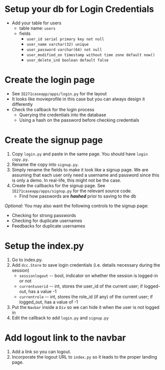 
# Setup your db for Login Credentials
* Add your table for users
   * table name: `users`
   * fields
      * `user_id serial primary key not null`
      * `user_name varchar(32) unique`
      * `user_password varchar(64) not null`
      * `user_modified_on timestamp without time zone default now()`
      * `user_delete_ind boolean default false `

# Create the login page

* See `IE271caseapp/apps/login.py` for the layout
* It looks like movieprofile in this case but you can always design it differently
* Check the callback for the login process
  * Querying the credentials into the database
  * Using a hash on the password before checking credentials

# Create the signup page

1. Copy `login.py` and paste in the same page. You should have `login copy.py`.
2. Rename the copy into `signup.py`.
3. Simply rename the fields to make it look like a signup page. We are assuming that each user only need a username and password since this is only a demo. In real-life, this might not be the case. 
4. Create the callbacks for the signup page. See `IE271caseapp/apps/signup.py` for the relevant source code.
   * Find how passwords are **_hashed_** prior to saving to the db

*Optional*: You may also want the following controls to the signup page:

- Checking for strong passwords
- Checking for duplicate usernames
- Feedbacks for duplicate usernames



# Setup the index.py

1. Go to index.py.
2. Add `dcc.Store` to save login credentials (i.e. details necessary during the session)
   * `sessionlogout` -- bool, indicator on whether the session is logged-in or not
   * `currentuserid` -- int, stores the user_id of the current user; if logged-out, has a value -1
   * `currentrole` -- int, stores the role_id (if any) of the current user; if logged_out, has a value of -1
3. Put the `Navbar` inside a `Div` so we can hide it when the user is not logged in
4. Edit the callback to add `login.py` and `signup.py`


# Add logout link to the navbar

1. Add a link so you can logout. 
2. Incorporate the logout URL to `index.py` so it leads to the proper landing page.
